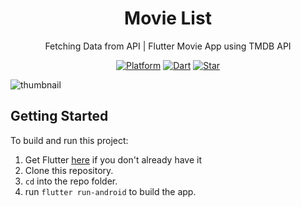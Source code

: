 <h1 align="center">
  Movie List
</h1>
<p align="center">
 Fetching Data from API | Flutter Movie App using TMDB API
</p>
<p align="center">
  <a href="https://flutter.dev/"><img alt="Platform" src="https://img.shields.io/badge/platform-Flutter-blue.svg"></a>
  <a href="https://dart.dev/"><img alt="Dart" src="https://img.shields.io/badge/dart-3.0.0-blue.svg"></a>
  <a href="https://github.com/Ryanprw/MovieList-RestfulAPI/"><img alt="Star" src="https://img.shields.io/github/stars/Ryanprw/MovieList-RestfulAPI"></a>
</p>


![thumbnail](https://github.com/Ryanprw/MovieList-RestfulAPI/assets/54059328/970f9190-c312-4100-8b8e-8239de9614bb)






## Getting Started
To build and run this project:

1. Get Flutter [here](https://flutter.dev) if you don't already have it
2. Clone this repository.
3. `cd` into the repo folder.
4. run `flutter run-android` to build the app.




